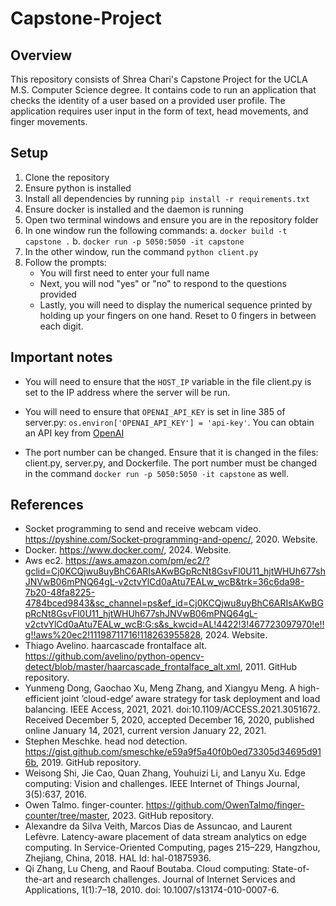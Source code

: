 # Capstone-Project

## Overview

This repository consists of Shrea Chari's Capstone Project for the UCLA M.S. Computer Science degree. It contains code to run an application that checks the identity of a user based on a provided user profile. The application requires user input in the form of text, head movements, and finger movements.

## Setup

1. Clone the repository
2. Ensure python is installed
3. Install all dependencies by running ```pip install -r requirements.txt```
4. Ensure docker is installed and the daemon is running
5. Open two terminal windows and ensure you are in the repository folder
6. In one window run the following commands:
    a. ```docker build -t capstone .```
    b. ```docker run -p 5050:5050 -it capstone```
7. In the other window, run the command ```python client.py```
8. Follow the prompts:
    - You will first need to enter your full name
    - Next, you will nod "yes" or "no" to respond to the questions provided
    - Lastly, you will need to display the numerical sequence printed by holding up your fingers on one hand. Reset to 0 fingers in between each digit.

## Important notes

- You will need to ensure that the ```HOST_IP``` variable in the file client.py is set to the IP address where the server will be run.
- You will need to ensure that ```OPENAI_API_KEY``` is set in line 385 of server.py: ```os.environ['OPENAI_API_KEY'] = 'api-key'```. You can obtain an API key from [OpenAI](https://openai.com/index/openai-api/)

- The port number can be changed. Ensure that it is changed in the files: client.py, server.py, and Dockerfile. The port number must be changed in the command ```docker run -p 5050:5050 -it capstone``` as well.

## References
- Socket programming to send and receive webcam video. https://pyshine.com/Socket-programming-and-openc/, 2020. Website.
- Docker. https://www.docker.com/, 2024. Website.
- Aws ec2. https://aws.amazon.com/pm/ec2/?gclid=Cj0KCQjwu8uyBhC6ARIsAKwBGpRcNt8GsvFl0U11_hjtWHUh677shJNVwB06mPNQ64gL-v2ctvYlCd0aAtu7EALw_wcB&trk=36c6da98-7b20-48fa8225-4784bced9843&sc_channel=ps&ef_id=Cj0KCQjwu8uyBhC6ARIsAKwBGpRcNt8GsvFl0U11_hjtWHUh677shJNVwB06mPNQ64gL-v2ctvYlCd0aAtu7EALw_wcB:G:s&s_kwcid=AL!4422!3!467723097970!e!!g!!aws%20ec2!11198711716!118263955828, 2024. Website.
- Thiago Avelino. haarcascade frontalface alt. https://github.com/avelino/python-opencv-detect/blob/master/haarcascade_frontalface_alt.xml, 2011. GitHub repository.
- Yunmeng Dong, Gaochao Xu, Meng Zhang, and Xiangyu Meng. A high-efficient joint ’cloud-edge’ aware strategy for task deployment and load balancing. IEEE Access, 2021, 2021. doi:10.1109/ACCESS.2021.3051672. Received December 5, 2020, accepted December 16, 2020, published online January 14, 2021, current version January 22, 2021.
- Stephen Meschke. head nod detection. https://gist.github.com/smeschke/e59a9f5a40f0b0ed73305d34695d916b, 2019. GitHub repository.
- Weisong Shi, Jie Cao, Quan Zhang, Youhuizi Li, and Lanyu Xu. Edge computing: Vision and challenges. IEEE Internet of Things Journal, 3(5):637, 2016.
- Owen Talmo. finger-counter. https://github.com/OwenTalmo/finger-counter/tree/master, 2023. GitHub repository.
- Alexandre da Silva Veith, Marcos Dias de Assuncao, and Laurent Lefèvre. Latency-aware placement of data stream analytics on edge computing. In Service-Oriented Computing, pages 215–229, Hangzhou, Zhejiang, China, 2018. HAL Id: hal-01875936.
- Qi Zhang, Lu Cheng, and Raouf Boutaba. Cloud computing: State-of-the-art and research challenges. Journal of Internet Services and Applications, 1(1):7–18, 2010. doi: 10.1007/s13174-010-0007-6.
